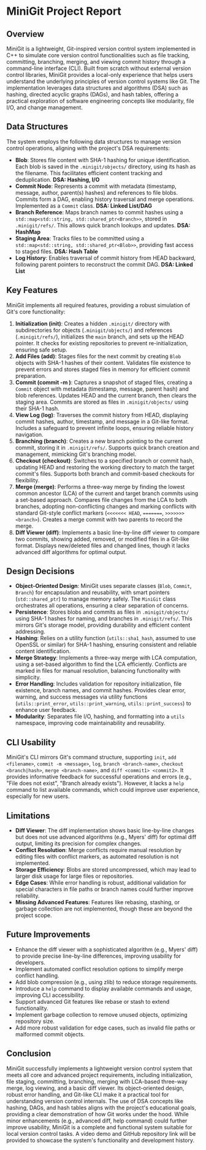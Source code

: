 # MiniGit Project Report

## Overview
MiniGit is a lightweight, Git-inspired version control system implemented in C++ to simulate core version control functionalities such as file tracking, committing, branching, merging, and viewing commit history through a command-line interface (CLI). Built from scratch without external version control libraries, MiniGit provides a local-only experience that helps users understand the underlying principles of version control systems like Git. The implementation leverages data structures and algorithms (DSA) such as hashing, directed acyclic graphs (DAGs), and hash tables, offering a practical exploration of software engineering concepts like modularity, file I/O, and change management.

## Data Structures
The system employs the following data structures to manage version control operations, aligning with the project's DSA requirements:
- **Blob**: Stores file content with SHA-1 hashing for unique identification. Each blob is saved in the `.minigit/objects/` directory, using its hash as the filename. This facilitates efficient content tracking and deduplication. **DSA: Hashing, I/O**
- **Commit Node**: Represents a commit with metadata (timestamp, message, author, parent(s) hashes) and references to file blobs. Commits form a DAG, enabling history traversal and merge operations. Implemented as a `Commit` class. **DSA: Linked List/DAG**
- **Branch Reference**: Maps branch names to commit hashes using a `std::map<std::string, std::shared_ptr<Branch>>`, stored in `.minigit/refs/`. This allows quick branch lookups and updates. **DSA: HashMap**
- **Staging Area**: Tracks files to be committed using a `std::map<std::string, std::shared_ptr<Blob>>`, providing fast access to staged files. **DSA: Hash Table**
- **Log History**: Enables traversal of commit history from HEAD backward, following parent pointers to reconstruct the commit DAG. **DSA: Linked List**

## Key Features
MiniGit implements all required features, providing a robust simulation of Git's core functionality:
1. **Initialization (init)**: Creates a hidden `.minigit/` directory with subdirectories for objects (`.minigit/objects/`) and references (`.minigit/refs/`), initializes the `main` branch, and sets up the HEAD pointer. It checks for existing repositories to prevent re-initialization, ensuring safe setup.
2. **Add Files (add)**: Stages files for the next commit by creating `Blob` objects with SHA-1 hashes of their content. Validates file existence to prevent errors and stores staged files in memory for efficient commit preparation.
3. **Commit (commit -m <message>)**: Captures a snapshot of staged files, creating a `Commit` object with metadata (timestamp, message, parent hash) and blob references. Updates HEAD and the current branch, then clears the staging area. Commits are stored as files in `.minigit/objects/` using their SHA-1 hash.
4. **View Log (log)**: Traverses the commit history from HEAD, displaying commit hashes, author, timestamp, and message in a Git-like format. Includes a safeguard to prevent infinite loops, ensuring reliable history navigation.
5. **Branching (branch)**: Creates a new branch pointing to the current commit, storing it in `.minigit/refs/`. Supports quick branch creation and management, mimicking Git's branching model.
6. **Checkout (checkout)**: Switches to a specified branch or commit hash, updating HEAD and restoring the working directory to match the target commit's files. Supports both branch and commit-based checkouts for flexibility.
7. **Merge (merge)**: Performs a three-way merge by finding the lowest common ancestor (LCA) of the current and target branch commits using a set-based approach. Compares file changes from the LCA to both branches, adopting non-conflicting changes and marking conflicts with standard Git-style conflict markers (`<<<<<<< HEAD`, `=======`, `>>>>>>> <branch>`). Creates a merge commit with two parents to record the merge.
8. **Diff Viewer (diff)**: Implements a basic line-by-line diff viewer to compare two commits, showing added, removed, or modified files in a Git-like format. Displays new/deleted files and changed lines, though it lacks advanced diff algorithms for optimal output.

## Design Decisions
- **Object-Oriented Design**: MiniGit uses separate classes (`Blob`, `Commit`, `Branch`) for encapsulation and reusability, with smart pointers (`std::shared_ptr`) to manage memory safely. The `MiniGit` class orchestrates all operations, ensuring a clear separation of concerns.
- **Persistence**: Stores blobs and commits as files in `.minigit/objects/` using SHA-1 hashes for naming, and branches in `.minigit/refs/`. This mirrors Git's storage model, providing durability and efficient content addressing.
- **Hashing**: Relies on a utility function (`utils::sha1_hash`, assumed to use OpenSSL or similar) for SHA-1 hashing, ensuring consistent and reliable content identification.
- **Merge Strategy**: Implements a three-way merge with LCA computation, using a set-based algorithm to find the LCA efficiently. Conflicts are marked in files for manual resolution, balancing functionality with simplicity.
- **Error Handling**: Includes validation for repository initialization, file existence, branch names, and commit hashes. Provides clear error, warning, and success messages via utility functions (`utils::print_error`, `utils::print_warning`, `utils::print_success`) to enhance user feedback.
- **Modularity**: Separates file I/O, hashing, and formatting into a `utils` namespace, improving code maintainability and reusability.

## CLI Usability
MiniGit's CLI mirrors Git's command structure, supporting `init`, `add <filename>`, `commit -m <message>`, `log`, `branch <branch-name>`, `checkout <branch|hash>`, `merge <branch-name>`, and `diff <commit1> <commit2>`. It provides informative feedback for successful operations and errors (e.g., "File does not exist", "Branch already exists"). However, it lacks a `help` command to list available commands, which could improve user experience, especially for new users.

## Limitations
- **Diff Viewer**: The diff implementation shows basic line-by-line changes but does not use advanced algorithms (e.g., Myers' diff) for optimal diff output, limiting its precision for complex changes.
- **Conflict Resolution**: Merge conflicts require manual resolution by editing files with conflict markers, as automated resolution is not implemented.
- **Storage Efficiency**: Blobs are stored uncompressed, which may lead to larger disk usage for large files or repositories.
- **Edge Cases**: While error handling is robust, additional validation for special characters in file paths or branch names could further improve reliability.
- **Missing Advanced Features**: Features like rebasing, stashing, or garbage collection are not implemented, though these are beyond the project scope.

## Future Improvements
- Enhance the diff viewer with a sophisticated algorithm (e.g., Myers' diff) to provide precise line-by-line differences, improving usability for developers.
- Implement automated conflict resolution options to simplify merge conflict handling.
- Add blob compression (e.g., using zlib) to reduce storage requirements.
- Introduce a `help` command to display available commands and usage, improving CLI accessibility.
- Support advanced Git features like rebase or stash to extend functionality.
- Implement garbage collection to remove unused objects, optimizing repository size.
- Add more robust validation for edge cases, such as invalid file paths or malformed commit objects.

## Conclusion
MiniGit successfully implements a lightweight version control system that meets all core and advanced project requirements, including initialization, file staging, committing, branching, merging with LCA-based three-way merge, log viewing, and a basic diff viewer. Its object-oriented design, robust error handling, and Git-like CLI make it a practical tool for understanding version control internals. The use of DSA concepts like hashing, DAGs, and hash tables aligns with the project's educational goals, providing a clear demonstration of how Git works under the hood. While minor enhancements (e.g., advanced diff, help command) could further improve usability, MiniGit is a complete and functional system suitable for local version control tasks. A video demo and GitHub repository link will be provided to showcase the system's functionality and development history.